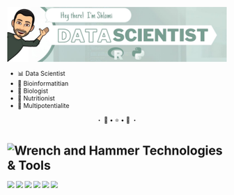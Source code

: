 <!--
**Shlomigreen/Shlomigreen** is a ✨ _special_ ✨ repository because its `README.md` (this file) appears on your GitHub profile.

Here are some ideas to get you started:

- 🔭 I’m currently working on ...
- 🌱 I’m currently learning ...
- 👯 I’m looking to collaborate on ...
- 🤔 I’m looking for help with ...
- 💬 Ask me about ...
- 📫 How to reach me: ...
- 😄 Pronouns: ...
- ⚡ Fun fact: ...


Emojies : https://emojipedia.org/
Icons : https://simpleicons.org/

-->

<!-- Option 1

### Hi there 👋  I'm Shlomi, and I am a ...
![Data Scientist - Banner](images/banner.jpeg)
-->

[![Hey! I'm Shlomi - Data Scientist](images/banner-alt.jpeg)]("")

- 📊 Data Scientist
- 🧬 Bioinformatitian
- 🔬 Biologist
- 🥑 Nutritionist
- 🌟 Multipotentialite

<p align=center>
・  🌟 • ⭐️ • 🌟  ・
</p>

# <img src="https://emojipedia-us.s3.dualstack.us-west-1.amazonaws.com/thumbs/120/twitter/281/hammer-and-wrench_1f6e0-fe0f.png" alt="Wrench and Hammer" width="25"> Technologies & Tools


![](https://img.shields.io/badge/OS-MacOS-blue?style=flat&logo=Apple&logoColor=white&color=6B9587)
![](https://img.shields.io/badge/IDE-PyCharm-blue?style=flat&logo=PyCharm&logoColor=white&color=6B9587)
![](https://img.shields.io/badge/IDE-RStudio-blue?style=flat&logo=RStudio&logoColor=white&color=6B9587)
![](https://img.shields.io/badge/IDE-Jupyter_Notebook-blue?style=flat&logo=Jupyter&logoColor=white&color=6B9587)
![](https://img.shields.io/badge/Code-R-blue?style=flat&logo=R&logoColor=white&color=6B9587)
![](https://img.shields.io/badge/Code-Python-blue?style=flat&logo=Python&logoColor=white&color=6B9587)
